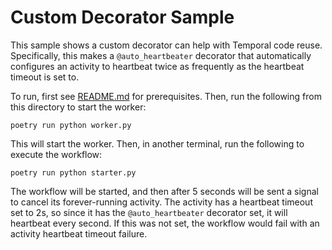 # Custom Decorator Sample

This sample shows a custom decorator can help with Temporal code reuse. Specifically, this makes a `@auto_heartbeater`
decorator that automatically configures an activity to heartbeat twice as frequently as the heartbeat timeout is set to.

To run, first see [README.md](../README) for prerequisites. Then, run the following from this directory to start the
worker:

    poetry run python worker.py

This will start the worker. Then, in another terminal, run the following to execute the workflow:

    poetry run python starter.py

The workflow will be started, and then after 5 seconds will be sent a signal to cancel its forever-running activity.
The activity has a heartbeat timeout set to 2s, so since it has the `@auto_heartbeater` decorator set, it will heartbeat
every second. If this was not set, the workflow would fail with an activity heartbeat timeout failure.